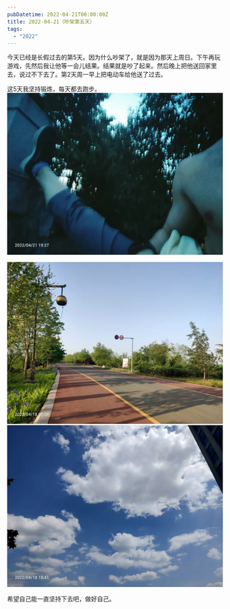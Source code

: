 ```yaml
---
pubDatetime: 2022-04-21T00:00:00Z
title: 2022-04-21（吵架第五天）
tags:
  - "2022"
---
```


今天已经是长假过去的第5天。因为什么吵架了，就是因为那天上周日。下午再玩游戏，先然后我让他等一会儿结果。结果就是吵了起来。然后晚上把他送回家里去，说过不下去了。第2天周一早上把电动车给他送了过去。


这5天我坚持锻炼，每天都去跑步。![](../../img/6904315-5e06180fee25464e.jpg)

![](../../img/6904315-bd481f70c3ef009d.jpg)
![](../../img/6904315-a34c76b1a7b23d31.jpg)

希望自己能一直坚持下去吧，做好自己。

